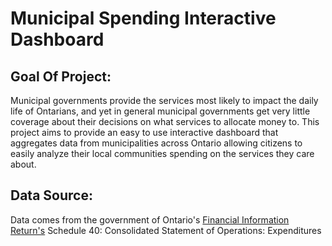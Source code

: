 # Municipal Spending Interactive Dashboard

## Goal Of Project:
Municipal governments provide the services most likely to impact the daily life of Ontarians, and yet in general municipal governments get very little coverage about their decisions on what services to allocate money to. This project aims to provide an easy to use interactive dashboard that aggregates data from municipalities across Ontario allowing citizens to easily analyze their local communities spending on the services they care about.

## Data Source:
Data comes from the government of Ontario's [Financial Information Return's](https://efis.fma.csc.gov.on.ca/fir/index.php/en/financial-information-return-en/) Schedule 40: Consolidated Statement of Operations: Expenditures